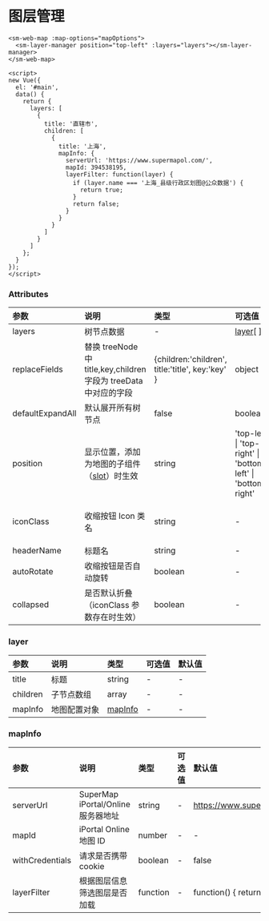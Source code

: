 # 图层管理

<sm-iframe src="https://iclient.supermap.io/examples/component/components_layerManager_vue.html"></sm-iframe>

```vue
<sm-web-map :map-options="mapOptions">
  <sm-layer-manager position="top-left" :layers="layers"></sm-layer-manager>
</sm-web-map>

<script>
new Vue({
  el: '#main',
  data() {
    return {
      layers: [
        {
          title: '直辖市',
          children: [
            {
              title: '上海',
              mapInfo: {
                serverUrl: 'https://www.supermapol.com/',
                mapId: 394538195,
                layerFilter: function(layer) {
                  if (layer.name === '上海_县级行政区划图@公众数据') {
                    return true;
                  }
                  return false;
                }
              }
            }
          ]
        }
      ]
    };
  }
});
</script>
```

### Attributes

| 参数             | 说明                                                                            | 类型                                             | 可选值                                                       | 默认值                            |
| :--------------- | :------------------------------------------------------------------------------ | :----------------------------------------------- | :----------------------------------------------------------- | :-------------------------------- |
| layers           | 树节点数据                                                                      | -                                                | <a href="#layer">layer</a>[ ]                                | -                                 |
| replaceFields    | 替换 treeNode 中 title,key,children 字段为 treeData 中对应的字段                | {children:'children', title:'title', key:'key' } | object                                                       | -                                 |
| defaultExpandAll | 默认展开所有树节点                                                              | false                                            | boolean                                                      | -                                 |
| position         | 显示位置，添加为地图的子组件（[slot](https://cn.vuejs.org/v2/api/#slot)）时生效 | string                                           | 'top-left' \| 'top-right' \| 'bottom-left' \| 'bottom-right' | 'top-left'                        |
| iconClass        | 收缩按钮 Icon 类名                                                              | string                                           | -                                                            | 'sm-components-icons-layer-style' |
| headerName       | 标题名                                                                          | string                                           | -                                                            | '图层管理'                        |
| autoRotate       | 收缩按钮是否自动旋转                                                            | boolean                                          | -                                                            | false                             |
| collapsed        | 是否默认折叠（iconClass 参数存在时生效）                                        | boolean                                          | -                                                            | true                              |

### layer

| 参数     | 说明         | 类型                           | 可选值 | 默认值 |
| :------- | :----------- | :----------------------------- | :----- | :----- |
| title    | 标题         | string                         | -      | -      |
| children | 子节点数组   | array                          | -      | -      |
| mapInfo  | 地图配置对象 | <a href="#mapinfo">mapInfo</a> | -      | -      |

### mapInfo

| 参数            | 说明                               | 类型     | 可选值 | 默认值                     |
| :-------------- | :--------------------------------- | :------- | :----- | :------------------------- |
| serverUrl       | SuperMap iPortal/Online 服务器地址 | string   | -      | https://www.supermapol.com |
| mapId           | iPortal Online 地图 ID             | number   | -      | -                          |
| withCredentials | 请求是否携带 cookie                | boolean  | -      | false                      |
| layerFilter     | 根据图层信息筛选图层是否加载       | function | -      | function() { return true}  |
